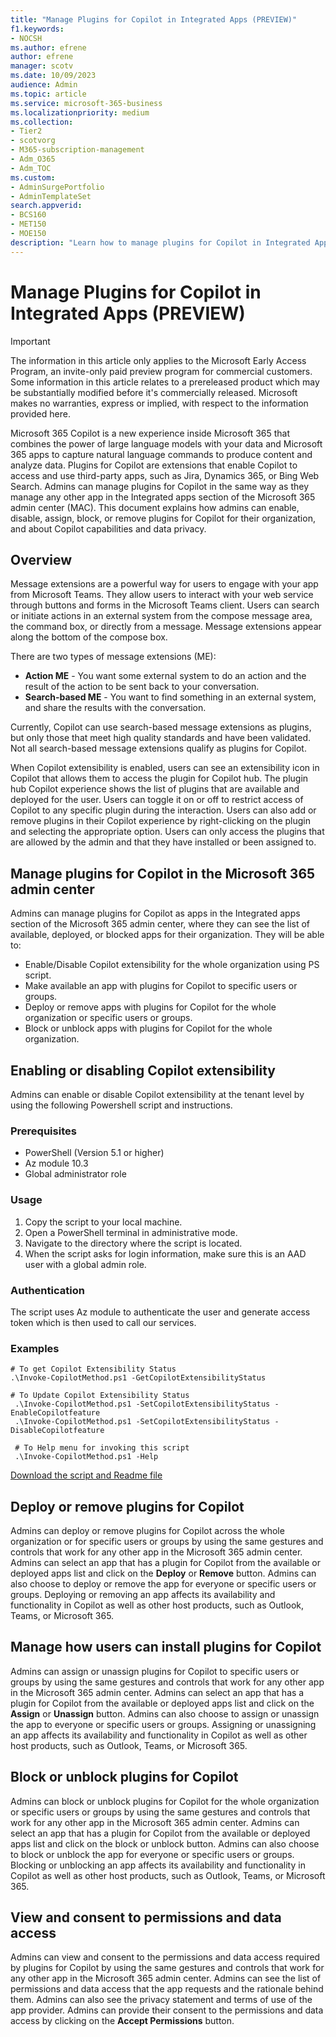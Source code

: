 ```yaml
---
title: "Manage Plugins for Copilot in Integrated Apps (PREVIEW)"
f1.keywords:
- NOCSH
ms.author: efrene
author: efrene
manager: scotv
ms.date: 10/09/2023
audience: Admin
ms.topic: article
ms.service: microsoft-365-business
ms.localizationpriority: medium
ms.collection:
- Tier2
- scotvorg
- M365-subscription-management
- Adm_O365
- Adm_TOC
ms.custom:
- AdminSurgePortfolio
- AdminTemplateSet
search.appverid:
- BCS160
- MET150
- MOE150
description: "Learn how to manage plugins for Copilot in Integrated Apps."
---
```


# Manage Plugins for Copilot in Integrated Apps (PREVIEW)

> [!IMPORTANT]
> The information in this article only applies to the Microsoft Early Access Program, an invite-only paid preview program for commercial customers. Some information in this article relates to a prereleased product which may be substantially modified before it's commercially released. Microsoft makes no warranties, express or implied, with respect to the information provided here.

Microsoft 365 Copilot is a new experience inside Microsoft 365 that combines the power of large language models with your data and Microsoft 365 apps to capture natural language commands to produce content and analyze data. Plugins for Copilot are extensions that enable Copilot to access and use third-party apps, such as Jira, Dynamics 365, or Bing Web Search. Admins can manage plugins for Copilot in the same way as they manage any other app in the Integrated apps section of the Microsoft 365 admin center (MAC). This document explains how admins can enable, disable, assign, block, or remove plugins for Copilot for their organization, and about Copilot capabilities and data privacy.

## Overview

Message extensions are a powerful way for users to engage with your app from Microsoft Teams. They allow users to interact with your web service through buttons and forms in the Microsoft Teams client. Users can search or initiate actions in an external system from the compose message area, the command box, or directly from a message. Message extensions appear along the bottom of the compose box.  

There are two types of message extensions (ME):

- **Action ME** - You want some external system to do an action and the result of the action to be sent back to your conversation.
- **Search-based ME** - You want to find something in an external system, and share the results with the conversation.

Currently, Copilot can use search-based message extensions as plugins, but only those that meet high quality standards and have been validated. Not all search-based message extensions qualify as plugins for Copilot.

When Copilot extensibility is enabled, users can see an extensibility icon in Copilot that allows them to access the plugin for Copilot hub. The plugin hub Copilot experience shows the list of plugins that are available and deployed for the user. Users can toggle it on or off to restrict access of Copilot to any specific plugin during the interaction. Users can also add or remove plugins in their Copilot experience by right-clicking on the plugin and selecting the appropriate option. Users can only access the plugins that are allowed by the admin and that they have installed or been assigned to.

## Manage plugins for Copilot in the Microsoft 365 admin center

Admins can manage plugins for Copilot as apps in the Integrated apps section of the Microsoft 365 admin center, where they can see the list of available, deployed, or blocked apps for their organization. They will be able to:

- Enable/Disable Copilot extensibility for the whole organization using PS script.
- Make available an app with plugins for Copilot to specific users or groups.
- Deploy or remove apps with plugins for Copilot for the whole organization or specific users or groups.
- Block or unblock apps with plugins for Copilot for the whole organization.

## Enabling or disabling Copilot extensibility

Admins can enable or disable Copilot extensibility at the tenant level by using the following Powershell script and instructions.

### Prerequisites

- PowerShell (Version 5.1 or higher)
- Az module 10.3
- Global administrator role
 
### Usage

1. Copy the script to your local machine.
1. Open a PowerShell terminal in administrative mode.
1. Navigate to the directory where the script is located.
1. When the script asks for login information, make sure this is an AAD user with a global admin role.

### Authentication

The script uses Az module to authenticate the user and generate access token which is then used to call our services.

### Examples

```
# To get Copilot Extensibility Status 
.\Invoke-CopilotMethod.ps1 -GetCopilotExtensibilityStatus 
```
```
# To Update Copilot Extensibility Status 
 .\Invoke-CopilotMethod.ps1 -SetCopilotExtensibilityStatus -EnableCopilotfeature 
 .\Invoke-CopilotMethod.ps1 -SetCopilotExtensibilityStatus -DisableCopilotfeature 

```
```azurepowershell
 # To Help menu for invoking this script 
 .\Invoke-CopilotMethod.ps1 -Help 
```

[Download the script and Readme file](https://download.microsoft.com/download/2/2/1/22171164-3548-4f92-822d-c180f9e7938a/PSScript.zip)

## Deploy or remove plugins for Copilot

Admins can deploy or remove plugins for Copilot across the whole organization or for specific users or groups by using the same gestures and controls that work for any other app in the Microsoft 365 admin center. Admins can select an app that has a plugin for Copilot from the available or deployed apps list and click on the **Deploy** or **Remove** button. Admins can also choose to deploy or remove the app for everyone or specific users or groups. Deploying or removing an app affects its availability and functionality in Copilot as well as other host products, such as Outlook, Teams, or Microsoft 365.

## Manage how users can install plugins for Copilot

Admins can assign or unassign plugins for Copilot to specific users or groups by using the same gestures and controls that work for any other app in the Microsoft 365 admin center. Admins can select an app that has a plugin for Copilot from the available or deployed apps list and click on the **Assign** or **Unassign** button. Admins can also choose to assign or unassign the app to everyone or specific users or groups. Assigning or unassigning an app affects its availability and functionality in Copilot as well as other host products, such as Outlook, Teams, or Microsoft 365.

## Block or unblock plugins for Copilot

Admins can block or unblock plugins for Copilot for the whole organization or specific users or groups by using the same gestures and controls that work for any other app in the Microsoft 365 admin center. Admins can select an app that has a plugin for Copilot from the available or deployed apps list and click on the block or unblock button. Admins can also choose to block or unblock the app for everyone or specific users or groups. Blocking or unblocking an app affects its availability and functionality in Copilot as well as other host products, such as Outlook, Teams, or Microsoft 365.

## View and consent to permissions and data access 

Admins can view and consent to the permissions and data access required by plugins for Copilot by using the same gestures and controls that work for any other app in the Microsoft 365 admin center. Admins can see the list of permissions and data access that the app requests and the rationale behind them. Admins can also see the privacy statement and terms of use of the app provider. Admins can provide their consent to the permissions and data access by clicking on the **Accept Permissions** button.
